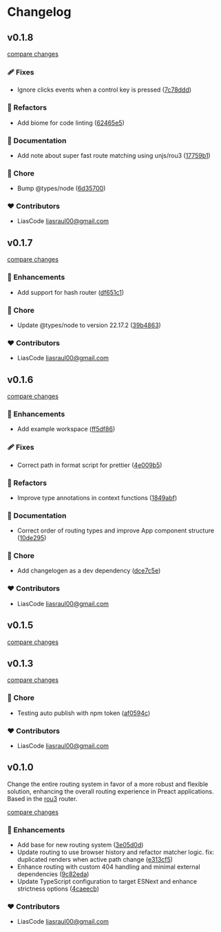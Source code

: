 # Changelog


## v0.1.8

[compare changes](https://github.com/LiasCode/preact-hashish-router/compare/v0.1.7...v0.1.8)

### 🩹 Fixes

- Ignore clicks events when a control key is pressed ([7c78ddd](https://github.com/LiasCode/preact-hashish-router/commit/7c78ddd))

### 💅 Refactors

- Add biome for code linting ([62465e5](https://github.com/LiasCode/preact-hashish-router/commit/62465e5))

### 📖 Documentation

- Add note about super fast route matching using unjs/rou3 ([17759b1](https://github.com/LiasCode/preact-hashish-router/commit/17759b1))

### 🏡 Chore

- Bump @types/node ([6d35700](https://github.com/LiasCode/preact-hashish-router/commit/6d35700))

### ❤️ Contributors

- LiasCode <liasraul00@gmail.com>

## v0.1.7

[compare changes](https://github.com/LiasCode/preact-hashish-router/compare/v0.1.6...v0.1.7)

### 🚀 Enhancements

- Add support for hash router ([df651c1](https://github.com/LiasCode/preact-hashish-router/commit/df651c1))

### 🏡 Chore

- Update @types/node to version 22.17.2 ([39b4863](https://github.com/LiasCode/preact-hashish-router/commit/39b4863))

### ❤️ Contributors

- LiasCode <liasraul00@gmail.com>

## v0.1.6

[compare changes](https://github.com/LiasCode/preact-hashish-router/compare/v0.1.5...v0.1.6)

### 🚀 Enhancements

- Add example workspace ([ff5df86](https://github.com/LiasCode/preact-hashish-router/commit/ff5df86))

### 🩹 Fixes

- Correct path in format script for prettier ([4e009b5](https://github.com/LiasCode/preact-hashish-router/commit/4e009b5))

### 💅 Refactors

- Improve type annotations in context functions ([1849abf](https://github.com/LiasCode/preact-hashish-router/commit/1849abf))

### 📖 Documentation

- Correct order of routing types and improve App component structure ([10de295](https://github.com/LiasCode/preact-hashish-router/commit/10de295))

### 🏡 Chore

- Add changelogen as a dev dependency ([dce7c5e](https://github.com/LiasCode/preact-hashish-router/commit/dce7c5e))

### ❤️ Contributors

- LiasCode <liasraul00@gmail.com>

## v0.1.5

[compare changes](https://github.com/LiasCode/preact-hashish-router/compare/v0.1.4...v0.1.5)

## v0.1.3

[compare changes](https://github.com/LiasCode/preact-hashish-router/compare/v0.1.2...v0.1.3)

### 🏡 Chore

- Testing auto publish with npm token ([af0594c](https://github.com/LiasCode/preact-hashish-router/commit/af0594c))

### ❤️ Contributors

- LiasCode <liasraul00@gmail.com>

## v0.1.0

Change the entire routing system in favor of a more robust and flexible solution, enhancing the overall routing experience in Preact applications. Based in the [rou3](https://github.com/h3js/rou3) router.

[compare changes](https://github.com/LiasCode/preact-hashish-router/compare/v0.0.18...v0.1.0)

### 🚀 Enhancements

- Add base for new routing system ([3e05d0d](https://github.com/LiasCode/preact-hashish-router/commit/3e05d0d))
- Update routing to use browser history and refactor matcher logic. fix: duplicated renders when active path change ([e313cf5](https://github.com/LiasCode/preact-hashish-router/commit/e313cf5))
- Enhance routing with custom 404 handling and minimal external dependencies ([9c82eda](https://github.com/LiasCode/preact-hashish-router/commit/9c82eda))
- Update TypeScript configuration to target ESNext and enhance strictness options ([4caeecb](https://github.com/LiasCode/preact-hashish-router/commit/4caeecb))

### ❤️ Contributors

- LiasCode <liasraul00@gmail.com>

